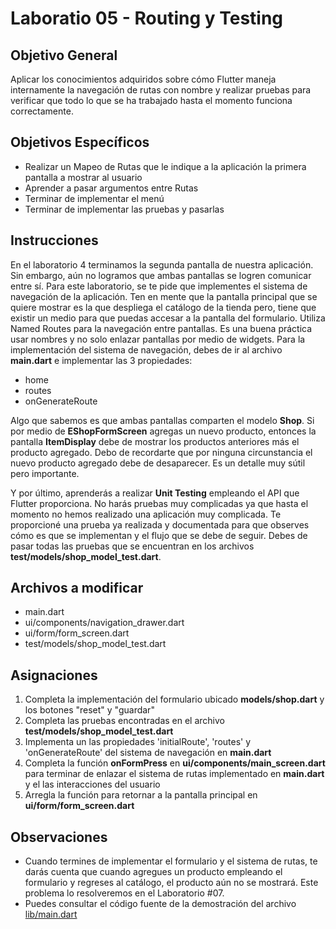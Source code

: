 # Laboratio 05 - Routing y Testing

## Objetivo General
Aplicar los conocimientos adquiridos sobre cómo Flutter maneja internamente la navegación de rutas con nombre y realizar pruebas para verificar que todo lo que se ha trabajado hasta el momento funciona correctamente.

## Objetivos Específicos
- Realizar un Mapeo de Rutas que le indique a la aplicación la primera pantalla a mostrar al usuario
- Aprender a pasar argumentos entre Rutas
- Terminar de implementar el menú
- Terminar de implementar las pruebas y pasarlas

## Instrucciones

En el laboratorio 4 terminamos la segunda pantalla de nuestra aplicación. Sin embargo, aún no logramos que ambas pantallas se logren comunicar entre sí.
Para este laboratorio, se te pide que implementes el sistema de navegación de la aplicación. Ten en mente que la pantalla principal que se quiere mostrar es la que despliega el catálogo de la tienda pero, tiene que existir un medio para que puedas accesar a la pantalla del formulario.
Utiliza Named Routes para la navegación entre pantallas. Es una buena práctica usar nombres y no solo enlazar pantallas por medio de widgets.
Para la implementación del sistema de navegación, debes de ir al archivo **main.dart** e implementar las 3 propiedades:
- home
- routes
- onGenerateRoute

Algo que sabemos es que ambas pantallas comparten el modelo **Shop**. Si por medio de **EShopFormScreen** agregas un nuevo producto, entonces la pantalla **ItemDisplay** debe de mostrar los productos anteriores más el producto agregado.
Debo de recordarte que por ninguna circunstancia el nuevo producto agregado debe de desaparecer. Es un detalle muy sútil pero importante.

Y por último, aprenderás a realizar **Unit Testing** empleando el API que Flutter proporciona. No harás pruebas muy complicadas ya que hasta el momento no hemos realizado una aplicación muy complicada.
Te proporcioné una prueba ya realizada y documentada para que observes cómo es que se implementan y el flujo que se debe de seguir. Debes de pasar todas las pruebas que se encuentran en los archivos **test/models/shop_model_test.dart**.

## Archivos a modificar
- main.dart
- ui/components/navigation_drawer.dart
- ui/form/form_screen.dart
- test/models/shop_model_test.dart

## Asignaciones
1) Completa la implementación del formulario ubicado **models/shop.dart** y los botones "reset" y "guardar"
2) Completa las pruebas encontradas en el archivo **test/models/shop_model_test.dart**
3) Implementa un las propiedades 'initialRoute', 'routes' y 'onGenerateRoute' del sistema de navegación en **main.dart**
4) Completa la función **onFormPress** en **ui/components/main_screen.dart** para terminar de enlazar el sistema de rutas implementado en **main.dart** y el las interacciones del usuario
5) Arregla la función para retornar a la pantalla principal en **ui/form/form_screen.dart**

## Observaciones
- Cuando termines de implementar el formulario y el sistema de rutas, te darás cuenta que cuando agregues un producto empleando el formulario y regreses al catálogo, el producto aún no se mostrará. Este problema lo resolveremos en el Laboratorio #07.
- Puedes consultar el código fuente de la demostración del archivo [lib/main.dart](https://github.com/KevinHern/flutter_course/blob/main/lib/main.dart)